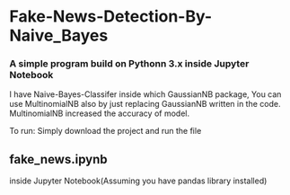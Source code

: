 # Fake-News-Detection-By-Naive_Bayes
### A simple program build on Pythonn 3.x inside Jupyter Notebook
I have Naive-Bayes-Classifer inside which GaussianNB package, You can use MultinomialNB also by just replacing GaussianNB written in the code.
MultinomialNB increased the accuracy of model.

To run:
Simply download the project and run the file 
## fake_news.ipynb 
inside Jupyter Notebook(Assuming you have pandas library installed)
